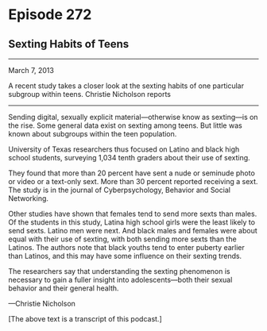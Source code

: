 # Episode 272

## Sexting Habits of Teens

---

March 7, 2013

A recent study takes a closer look at the sexting habits of one particular subgroup within teens. Christie Nicholson reports

---

Sending digital, sexually explicit material—otherwise know as sexting—is on the rise. Some general data exist on sexting among teens. But little was known about subgroups within the teen population.

University of Texas researchers thus focused on Latino and black high school students, surveying 1,034 tenth graders about their use of sexting.

They found that more than 20 percent have sent a nude or seminude photo or video or a text-only sext. More than 30 percent reported receiving a sext. The study is in the journal of Cyberpsychology, Behavior and Social Networking.

Other studies have shown that females tend to send more sexts than males. Of the students in this study, Latina high school girls were the least likely to send sexts. Latino men were next. And black males and females were about equal with their use of sexting, with both sending more sexts than the Latinos. The authors note that black youths tend to enter puberty earlier than Latinos, and this may have some influence on their sexting trends.

The researchers say that understanding the sexting phenomenon is necessary to gain a fuller insight into adolescents—both their sexual behavior and their general health.

—Christie Nicholson

[The above text is a transcript of this podcast.]

